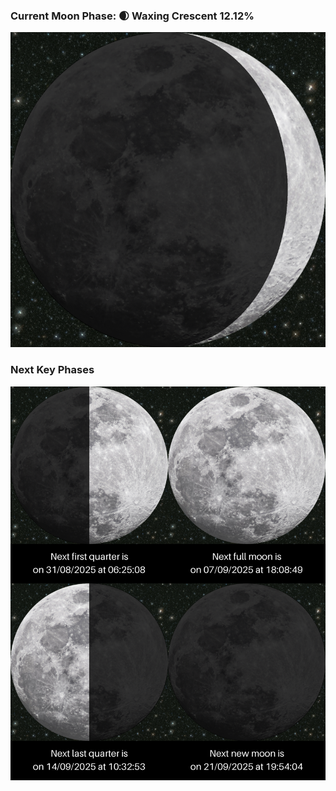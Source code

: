 ### Current Moon Phase: 🌒 Waxing Crescent 12.12%
![Moon Phase](moonphase.png)
### Next Key Phases
![Gallery](gallery.png)